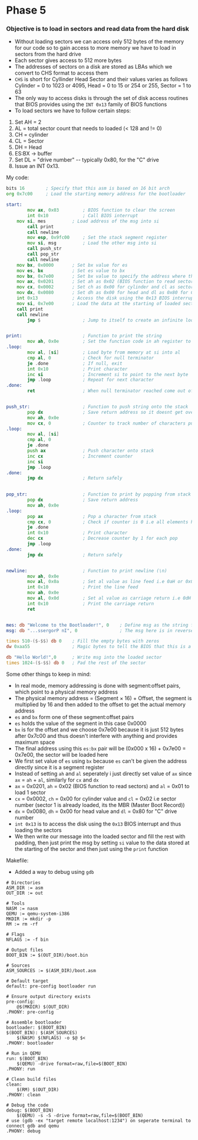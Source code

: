 # Phase 5

### Objective is to load in sectors and read data from the hard disk

- Without loading sectors we can access only 512 bytes of the memory for our code so to gain access to more memory we have to load in sectors from the hard drive
- Each sector gives access to 512 more bytes
- The addresses of sectors on a disk are stored as LBAs which we convert to CHS format to access them
- `CHS` is short for Cyllinder Head Sector and their values varies as follows Cylinder = 0 to 1023 or 4095, Head = 0 to 15 or 254 or 255, Sector = 1 to 63
- The only way to access disks is through the set of disk access routines that BIOS provides using the `INT 0x13` family of BIOS functions
- To load sectors we have to follow certain steps:
1. Set AH = 2
2. AL = total sector count that needs to loaded (< 128 and != 0)
3. CH = cylinder
4. CL = Sector
5. DH = Head
6. ES:BX -> buffer
7. Set DL = "drive number" -- typically 0x80, for the "C" drive
8. Issue an INT 0x13.

My code:

```asm
bits 16        ; Specify that this asm is based on 16 bit arch
org 0x7c00     ; Load the starting memory address for the bootloader

start:    
        mov ax, 0x03         ; BIOS function to clear the screen
        int 0x10             ; Call BIOS interrupt
	mov si, mes          ; Load address of the msg into si
        call print        
        call newline        
        mov esp, 0x9fc00     ; Set the stack segment register
        mov si, msg          ; Load the other msg into si
        call push_str       
        call pop_str
        call newline
	mov bx, 0x0000       ; Set bx value for es
	mov es, bx           ; Set es value to bx
	mov bx, 0x7e00       ; Set bx value to specify the address where the sector will be loaded 
	mov ax, 0x0201       ; Set ah as 0x02 (BIOS function to read sectors) and al as 0x01 to load 1 sector
	mov cx, 0x0002       ; Set ch as 0x00 for cylinder and cl as sector number 0x02
	mov dx, 0x0080       ; Set dh as 0x00 for head and dl as 0x80 for C drive number
	int 0x13             ; Access the disk using the 0x13 BIOS interrupt
	mov si, 0x7e00       ; Load the data at the starting of loaded sector into si
	call print
	call newline
        jmp $                ; Jump to itself to create an infinite loop and keep the bootloader running


print:                       ; Function to print the string
        mov ah, 0x0e         ; Set the function code in ah register to print
.loop:
        mov al, [si]         ; Load byte from memory at si into al
        cmp al, 0            ; Check for null terminator
        je .done             ; If null, exit
        int 0x10             ; Print character
        inc si               ; Increment si to point to the next byte
        jmp .loop            ; Repeat for next character
.done:
        ret                  ; When null terminator reached come out of the function


push_str:                    ; Function to push string onto the stack
        pop dx               ; Save return address so it doesnt get overwritten on pushing
        mov ah, 0x0e        
        mov cx, 0            ; Counter to track number of characters pushed
.loop:
        mov al, [si]         
        cmp al, 0            
        je .done            
        push ax              ; Push character onto stack
        inc cx               ; Increment counter
        inc si               
        jmp .loop           
.done:
        jmp dx               ; Return safely
          

pop_str:                     ; Function to print by popping from stack
        pop dx               ; Save return address
        mov ah, 0x0e           
.loop:
        pop ax               ; Pop a character from stack
        cmp cx, 0            ; Check if counter is 0 i.e all elements have been popped
        je .done           
        int 0x10             ; Print character
        dec cx               ; Decrease counter by 1 for each pop
        jmp .loop             
.done:
        jmp dx               ; Return safely        


newline:                     ; Function to print newline (\n)
        mov ah, 0x0e
        mov al, 0x0a         ; Set al value as line feed i.e 0aH or 0x0a 
        int 0x10             ; Print the line feed
        mov ah, 0x0e
        mov al, 0x0d         ; Set al value as carriage return i.e 0dH or 0x0d
        int 0x10             ; Print the carriage return 
        ret


mes: db "Welcome to the Bootloader!", 0    ; Define msg as the string followed by the null byte for terminating
msg: db "...ssergorP nI", 0                ; The msg here is in reverse as we are printing from stack that follows LIFO

times 510-($-$$) db 0    ; Fill the empty bytes with zeros
dw 0xaa55                ; Magic bytes to tell the BIOS that this is a bootloader

db "Hello World!",0      ; Write msg into the loaded sector
times 1024-($-$$) db 0   ; Pad the rest of the sector
```

Some other things to keep in mind:
- In real mode, memory addressing is done with segment:offset pairs, which point to a physical memory address
- The physical memory address = (Segment × 16) + Offset, the segment is multiplied by 16 and then added to the offset to get the actual memory address
- `es` and `bx` form one of these segment:offset pairs
- `es` holds the value of the segment in this case 0x0000
- `bx` is for the offset and we choose 0x7e00 because it is just 512 bytes after 0x7c00 and thus doesn't interfere with anything and provides maximum space
- The final address using this `es:bx` pair will be (0x000 x 16) + 0x7e00 = 0x7e00, the sector will be loaded here
- We first set value of `es` using `bx` because `es` can't be given the address directly since it is a segment register
- Instead of setting `ah` and `al` seperately i just directly set value of `ax` since `ax` = `ah` + `al`, similarly for `cx` and `dx`
- `ax` = 0x0201, `ah` = 0x02 (BIOS function to read sectors) and `al` = 0x01 to load 1 sector
- `cx` = 0x0002, `ch` = 0x00 for cylinder value and `cl` = 0x02 i.e sector number (sector 1 is already loaded, its the MBR (Master Boot Record))
- `dx` = 0x0080, `dh` = 0x00 for head value and `dl` = 0x80 for "C" drive number
- `int 0x13` is to access the disk using the `0x13` BIOS interrupt and thus loading the sectors
- We then write our message into the loaded sector and fill the rest with padding, then just print the msg by setting `si` value to the data stored at the starting of the sector and then just using the `print` function

Makefile:

- Added a way to debug using `gdb`

```make
# Directories
ASM_DIR := asm
OUT_DIR := out

# Tools
NASM := nasm
QEMU := qemu-system-i386
MKDIR := mkdir -p
RM := rm -rf

# Flags
NFLAGS := -f bin

# Output files
BOOT_BIN := $(OUT_DIR)/boot.bin

# Sources
ASM_SOURCES := $(ASM_DIR)/boot.asm

# Default target
default: pre-config bootloader run

# Ensure output directory exists
pre-config:
	@$(MKDIR) $(OUT_DIR)
.PHONY: pre-config

# Assemble bootloader
bootloader: $(BOOT_BIN)
$(BOOT_BIN): $(ASM_SOURCES)
	$(NASM) $(NFLAGS) -o $@ $<
.PHONY: bootloader

# Run in QEMU
run: $(BOOT_BIN)
	$(QEMU) -drive format=raw,file=$(BOOT_BIN)
.PHONY: run

# Clean build files
clean:
	$(RM) $(OUT_DIR)
.PHONY: clean

# Debug the code
debug: $(BOOT_BIN)
	$(QEMU) -s -S -drive format=raw,file=$(BOOT_BIN)
# use (gdb -ex "target remote localhost:1234") on seperate terminal to connect gdb and qemu
.PHONY: debug
```

